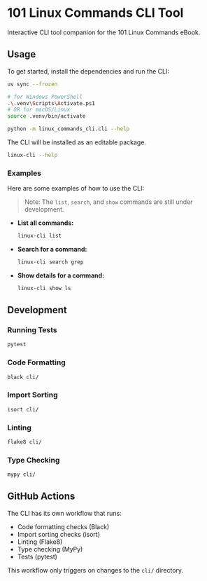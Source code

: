 # 101 Linux Commands CLI Tool

Interactive CLI tool companion for the 101 Linux Commands eBook.

## Usage

To get started, install the dependencies and run the CLI:

```bash
uv sync --frozen

# for Windows PowerShell
.\.venv\Scripts\Activate.ps1
# OR for macOS/Linux
source .venv/bin/activate

python -m linux_commands_cli.cli --help
```

The CLI will be installed as an editable package.
```bash
linux-cli --help
```

### Examples

Here are some examples of how to use the CLI:

> Note: The `list`, `search`, and `show` commands are still under development.

*   **List all commands:**

    ```bash
    linux-cli list
    ```

*   **Search for a command:**

    ```bash
    linux-cli search grep
    ```

*   **Show details for a command:**

    ```bash
    linux-cli show ls
    ```

## Development

### Running Tests
```bash
pytest
```

### Code Formatting
```bash
black cli/
```

### Import Sorting
```bash
isort cli/
```

### Linting
```bash
flake8 cli/
```

### Type Checking
```bash
mypy cli/
```

## GitHub Actions

The CLI has its own workflow that runs:
- Code formatting checks (Black)
- Import sorting checks (isort) 
- Linting (Flake8)
- Type checking (MyPy)
- Tests (pytest)

This workflow only triggers on changes to the `cli/` directory.